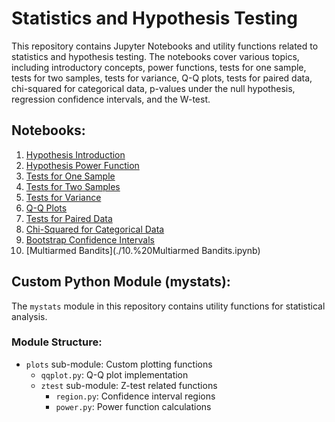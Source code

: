 # Statistics and Hypothesis Testing

This repository contains Jupyter Notebooks and utility functions related to statistics and hypothesis testing. The notebooks cover various topics, including introductory concepts, power functions, tests for one sample, tests for two samples, tests for variance, Q-Q plots, tests for paired data, chi-squared for categorical data, p-values under the null hypothesis, regression confidence intervals, and the W-test.

## Notebooks:

1. [Hypothesis Introduction](./1.%20Hypothesis%20intro.ipynb)
2. [Hypothesis Power Function](./2.%20Hypothesis%20power%20function.ipynb)
3. [Tests for One Sample](./3.%20Tests%20for%20One%20Sample.ipynb)
4. [Tests for Two Samples](./4.%20Tests%20for%20Two%20Samples.ipynb)
5. [Tests for Variance](./5.%20Tests%20for%20Variance.ipynb)
6. [Q-Q Plots](./6.%20Q-Q%20plots.ipynb)
7. [Tests for Paired Data](./7.%20Tests%20for%20paired%20data.ipynb)
8. [Chi-Squared for Categorical Data](./8.%20Chi%20squared%20for%20categorical%20data.ipynb)
9. [Bootstrap Confidence Intervals](./9.%20Bootstrap.ipynb)
10. [Multiarmed Bandits](./10.%20Multiarmed Bandits.ipynb)

## Custom Python Module (mystats):

The `mystats` module in this repository contains utility functions for statistical analysis.

### Module Structure:

- `plots` sub-module: Custom plotting functions
  - `qqplot.py`: Q-Q plot implementation
  - `ztest` sub-module: Z-test related functions
    - `region.py`: Confidence interval regions
    - `power.py`: Power function calculations


